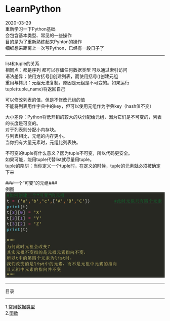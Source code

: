 # LearnPython  
2020-03-29  
重新学习一下Python基础  
会包含基本类型、常见的一些操作  
目的是为了重新熟练起来Pyhton的操作  
细细想来距离上一次写Python，已经有一段日子了  
****
list和tuple的关系  
相同点：都是序列 都可以存储任何数据类型 可以通过索引访问  
语法差异；使用方括号[]创建列表，而使用括号()创建元组  
重用与拷贝：元组无法复制。原因是元组是不可变的。如果运行tuple(tuple_name)将返回自己  
  
可以修改列表的值，但是不修改元组的值  
不能将列表用作字典中的key，但可以使用元组作为字典key（hash值不变）  
  
大小差异：Python将低开销的较大的块分配给元组，因为它们是不可变的，列表的长度是可变的。  
        	对于列表则分配小内存块。  
       	与列表相比，元组的内存更小。  
        	当你拥有大量元素时，元组比列表快。  
  
不可变的tuple有什么意义？因为tuple不可变，所以代码更安全。  
如果可能，能用tuple代替list就尽量用tuple。  
tuple的陷阱：当你定义一个tuple时，在定义的时候，tuple的元素就必须被确定下来  
  
###一个“可变”的元组###  
例图  
![Image text](https://github.com/Sanduoo/LearnPython/blob/master/variable/tuple.jpg)  
****
目录  
****  
1.[常用数据类型](https://github.com/Sanduoo/LearnPython/tree/master/variable)  
2.[函数](https://github.com/Sanduoo/LearnPython/tree/master/def)

